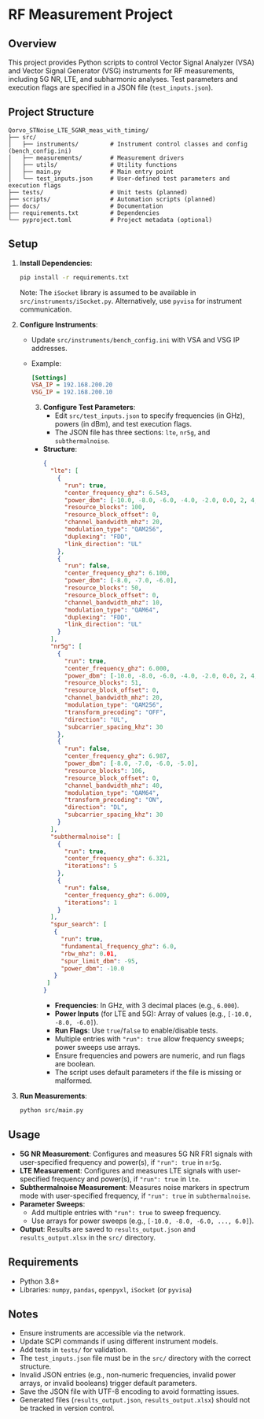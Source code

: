# RF Measurement Project

## Overview
This project provides Python scripts to control Vector Signal Analyzer (VSA) and Vector Signal Generator (VSG) instruments for RF measurements, including 5G NR, LTE, and subharmonic analyses. Test parameters and execution flags are specified in a JSON file (`test_inputs.json`).

## Project Structure
```
Qorvo_STNoise_LTE_5GNR_meas_with_timing/
├── src/
│   ├── instruments/         # Instrument control classes and config (bench_config.ini)
│   ├── measurements/        # Measurement drivers
│   ├── utils/               # Utility functions
│   ├── main.py              # Main entry point
│   └── test_inputs.json     # User-defined test parameters and execution flags
├── tests/                   # Unit tests (planned)
├── scripts/                 # Automation scripts (planned)
├── docs/                    # Documentation
├── requirements.txt         # Dependencies
└── pyproject.toml           # Project metadata (optional)
```

## Setup
1. **Install Dependencies**:
   ```bash
   pip install -r requirements.txt
   ```
   Note: The `iSocket` library is assumed to be available in `src/instruments/iSocket.py`. Alternatively, use `pyvisa` for instrument communication.

2. **Configure Instruments**:
   - Update `src/instruments/bench_config.ini` with VSA and VSG IP addresses.
   - Example:
     ```ini
     [Settings]
     VSA_IP = 192.168.200.20
     VSG_IP = 192.168.200.10
     ```

     3. **Configure Test Parameters**:
        - Edit `src/test_inputs.json` to specify frequencies (in GHz), powers (in dBm), and test execution flags.
        - The JSON file has three sections: `lte`, `nr5g`, and `subthermalnoise`.
     - **Structure**:
       ```json
       {
         "lte": [
           {
             "run": true,
             "center_frequency_ghz": 6.543,
             "power_dbm": [-10.0, -8.0, -6.0, -4.0, -2.0, 0.0, 2, 4, 6],
             "resource_blocks": 100,
             "resource_block_offset": 0,
             "channel_bandwidth_mhz": 20,
             "modulation_type": "QAM256",
             "duplexing": "FDD",
             "link_direction": "UL"
           },
           {
             "run": false,
             "center_frequency_ghz": 6.100,
             "power_dbm": [-8.0, -7.0, -6.0],
             "resource_blocks": 50,
             "resource_block_offset": 0,
             "channel_bandwidth_mhz": 10,
             "modulation_type": "QAM64",
             "duplexing": "FDD",
             "link_direction": "UL"
           }
         ],
         "nr5g": [
           {
             "run": true,
             "center_frequency_ghz": 6.000,
             "power_dbm": [-10.0, -8.0, -6.0, -4.0, -2.0, 0.0, 2, 4, 6],
             "resource_blocks": 51,
             "resource_block_offset": 0,
             "channel_bandwidth_mhz": 20,
             "modulation_type": "QAM256",
             "transform_precoding": "OFF",
             "direction": "UL",
             "subcarrier_spacing_khz": 30
           },
           {
             "run": false,
             "center_frequency_ghz": 6.987,
             "power_dbm": [-8.0, -7.0, -6.0, -5.0],
             "resource_blocks": 106,
             "resource_block_offset": 0,
             "channel_bandwidth_mhz": 40,
             "modulation_type": "QAM64",
             "transform_precoding": "ON",
             "direction": "DL",
             "subcarrier_spacing_khz": 30
           }
         ],
         "subthermalnoise": [
           {
             "run": true,
             "center_frequency_ghz": 6.321,
             "iterations": 5
           },
           {
             "run": false,
             "center_frequency_ghz": 6.009,
             "iterations": 1
           }
         ],
         "spur_search": [
          {
            "run": true,
            "fundamental_frequency_ghz": 6.0,
            "rbw_mhz": 0.01,
            "spur_limit_dbm": -95,
            "power_dbm": -10.0
          }
        ]
       }
       ```
       - **Frequencies**: In GHz, with 3 decimal places (e.g., `6.000`).
       - **Power Inputs** (for LTE and 5G): Array of values (e.g., `[-10.0, -8.0, -6.0]`).
       - **Run Flags**: Use `true`/`false` to enable/disable tests.
       - Multiple entries with `"run": true` allow frequency sweeps; power sweeps use arrays.
       - Ensure frequencies and powers are numeric, and run flags are boolean.
       - The script uses default parameters if the file is missing or malformed.

4. **Run Measurements**:
   ```bash
   python src/main.py
   ```

## Usage
- **5G NR Measurement**: Configures and measures 5G NR FR1 signals with user-specified frequency and power(s), if `"run": true` in `nr5g`.
- **LTE Measurement**: Configures and measures LTE signals with user-specified frequency and power(s), if `"run": true` in `lte`.
- **Subthermalnoise Measurement**: Measures noise markers in spectrum mode with user-specified frequency, if `"run": true` in `subthermalnoise`.
- **Parameter Sweeps**:
  - Add multiple entries with `"run": true` to sweep frequency.
  - Use arrays for power sweeps (e.g., `[-10.0, -8.0, -6.0, ..., 6.0]`).
- **Output**: Results are saved to `results_output.json` and `results_output.xlsx` in the `src/` directory.

## Requirements
- Python 3.8+
- Libraries: `numpy`, `pandas`, `openpyxl`, `iSocket` (or `pyvisa`)

## Notes
- Ensure instruments are accessible via the network.
- Update SCPI commands if using different instrument models.
- Add tests in `tests/` for validation.
- The `test_inputs.json` file must be in the `src/` directory with the correct structure.
- Invalid JSON entries (e.g., non-numeric frequencies, invalid power arrays, or invalid booleans) trigger default parameters.
- Save the JSON file with UTF-8 encoding to avoid formatting issues.
- Generated files (`results_output.json`, `results_output.xlsx`) should not be tracked in version control.